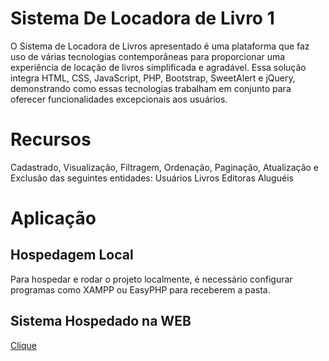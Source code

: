 # Sistema De Locadora de Livro 1
O Sistema de Locadora de Livros apresentado é uma plataforma que faz uso de várias tecnologias contemporâneas para proporcionar uma experiência de locação de livros simplificada e agradável. Essa solução integra HTML, CSS, JavaScript, PHP, Bootstrap, SweetAlert e jQuery, demonstrando como essas tecnologias trabalham em conjunto para oferecer funcionalidades excepcionais aos usuários.


# Recursos
Cadastrado, Visualização, Filtragem, Ordenação, Paginação, Atualização e Exclusão das seguintes entidades:
Usuários
Livros
Editoras
Aluguéis

# Aplicação
## Hospedagem Local
Para hospedar e rodar o projeto localmente, é necessário configurar programas como XAMPP ou EasyPHP para receberem a pasta.

## Sistema Hospedado na WEB
<a href="https://projetolocadora.000webhostapp.com/" target="_blank">Clique</a>

